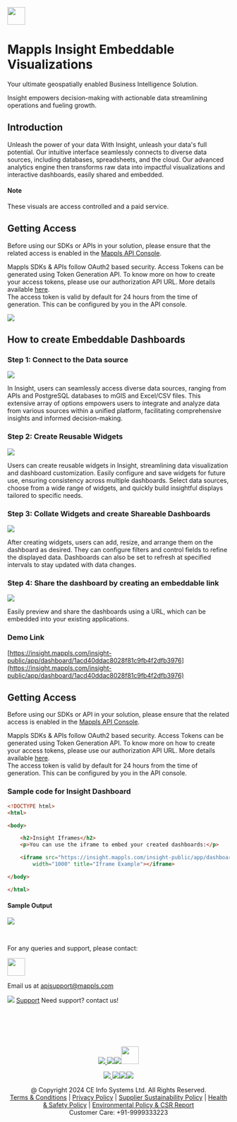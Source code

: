 [<img src="https://about.mappls.com/about/images/MAPPLS-MapmyIndia-logo.png" height="40"/> </p>](https://about.mappls.com/api/)
# Mappls Insight Embeddable Visualizations
Your ultimate geospatially enabled Business Intelligence Solution.

Insight empowers decision-making with actionable data streamlining operations and fueling growth.

## Introduction
Unleash the power of your data With Insight, unleash your data's full 
potential. Our intuitive interface seamlessly connects to diverse data sources, including databases, spreadsheets, and the cloud. Our 
advanced analytics engine then transforms raw data into impactful visualizations and interactive dashboards, easily shared and 
embedded. 

#### Note
These visuals are access controlled and a paid service.

## Getting Access

Before using our SDKs or APIs in your solution, please ensure that the related access is enabled in the [Mappls API Console](https://apis.mappls.com/console). 

Mappls SDKs & APIs follow OAuth2 based security.
Access Tokens can be generated using Token Generation API.
To know more on how to create your access tokens, please use our authorization API URL. More details available [here](https://developer.mappls.com/mapping/tokenGeneration).<br>
The access token is valid by default for 24 hours from the time of generation. This can be configured by you in the API console.

![](/assets/Location%20Based%20Insights.gif)


## How to create Embeddable Dashboards

### Step 1: Connect to the Data source

![](/assets/Connect%20to%20a%20Datasource.gif)

In Insight, users can seamlessly access diverse data sources, ranging from APIs and PostgreSQL databases to mGlS and Excel/CSV files. This extensive array of options empowers users to integrate and analyze data from various sources within a unified platform, facilitating comprehensive insights and informed decision-making. 

### Step 2: Create Reusable Widgets

![](/assets/Create%20Reusable%20Widgets.gif)

Users can create reusable widgets in Insight, streamlining data visualization and dashboard customization. Easily configure and save widgets for future use, ensuring consistency across multiple dashboards. Select data sources, choose from a wide range of widgets, and quickly build insightful displays tailored to specific needs. 

### Step 3: Collate Widgets and create Shareable Dashboards

![](/assets/Collate%20widget%20into%20sharable%20dashboard.gif)

After creating widgets, users can add, resize, and arrange them on the dashboard as desired. They can configure filters and control fields to refine the displayed data. Dashboards can also be set to refresh at specified intervals to stay updated with data changes.

### Step 4: Share the dashboard by creating an embeddable link

![](/assets/Sharable%20Link%20of%20Dashboard-%20screen.gif)

Easily preview and share the dashboards using a URL, which can be embedded into your existing applications. 

### Demo Link
[https://insight.mappls.com/insight-public/app/dashboard/1acd40ddac8028f81c9fb4f2dfb3976](https://insight.mappls.com/insight-public/app/dashboard/1acd40ddac8028f81c9fb4f2dfb3976)

## Getting Access

Before using our SDKs or API in your solution, please ensure that the related access is enabled in the [Mappls API Console](https://apis.mappls.com/console). 

Mappls SDKs & APIs follow OAuth2 based security.
Access Tokens can be generated using Token Generation API.
To know more on how to create your access tokens, please use our authorization API URL. More details available [here](https://developer.mappls.com/mapping/tokenGeneration).<br>
The access token is valid by default for 24 hours from the time of generation. This can be configured by you in the API console.

### Sample code for Insight Dashboard
```html
<!DOCTYPE html>
<html>

<body>

    <h2>Insight Iframes</h2>
    <p>You can use the iframe to embed your created dashboards:</p>

    <iframe src="https://insight.mappls.com/insight-public/app/dashboard/1acd40ddac8028f81c9fb4f2dfb3976" height="1000"
        width="1000" title="Iframe Example"></iframe>

</body>

</html>
```

#### Sample Output
![](/assets/Sample-Output.gif)



<br>

For any queries and support, please contact: 

[<img src="https://about.mappls.com/images/mappls-logo.svg" height="40"/> </p>](https://about.mappls.com/api/)
Email us at [apisupport@mappls.com](mailto:apisupport@mappls.com)


![](https://www.mapmyindia.com/api/img/icons/support.png)
[Support](https://about.mappls.com/contact/)
Need support? contact us!

<br></br>
<br></br>

[<p align="center"> <img src="https://forum.mappls.com/uploads/default/original/1X/06259be1fb3006347ade2ee843cf16e9f16ce997.png"/> ](https://forum.mappls.com/)[![](https://www.mapmyindia.com/api/img/icons/blog.png)](https://about.mappls.com/blog/)[![](https://www.mapmyindia.com/api/img/icons/gethub.png)](https://github.com/mappls-api)[<img src="https://mmi-api-team.s3.ap-south-1.amazonaws.com/API-Team/npm-logo.one-third%5B1%5D.png" height="40"/> </p>](https://www.npmjs.com/org/mapmyindia) 



[<p align="center"> <img src="https://www.mapmyindia.com/june-newsletter/icon4.png"/> ](https://www.facebook.com/Mapplsofficial)[![](https://www.mapmyindia.com/june-newsletter/icon2.png)](https://twitter.com/mappls)[![](https://www.mapmyindia.com/newsletter/2017/aug/llinkedin.png)](https://www.linkedin.com/company/mappls/)[![](https://www.mapmyindia.com/june-newsletter/icon3.png)](https://www.youtube.com/channel/UCAWvWsh-dZLLeUU7_J9HiOA)




<div align="center">@ Copyright 2024 CE Info Systems Ltd. All Rights Reserved.</div>

<div align="center"> <a href="https://about.mappls.com/api/terms-&-conditions">Terms & Conditions</a> | <a href="https://about.mappls.com/about/privacy-policy">Privacy Policy</a> | <a href="https://about.mappls.com/pdf/mapmyIndia-sustainability-policy-healt-labour-rules-supplir-sustainability.pdf">Supplier Sustainability Policy</a> | <a href="https://about.mappls.com/pdf/Health-Safety-Management.pdf">Health & Safety Policy</a> | <a href="https://about.mappls.com/pdf/Environment-Sustainability-Policy-CSR-Report.pdf">Environmental Policy & CSR Report</a>

<div align="center">Customer Care: +91-9999333223</div>
